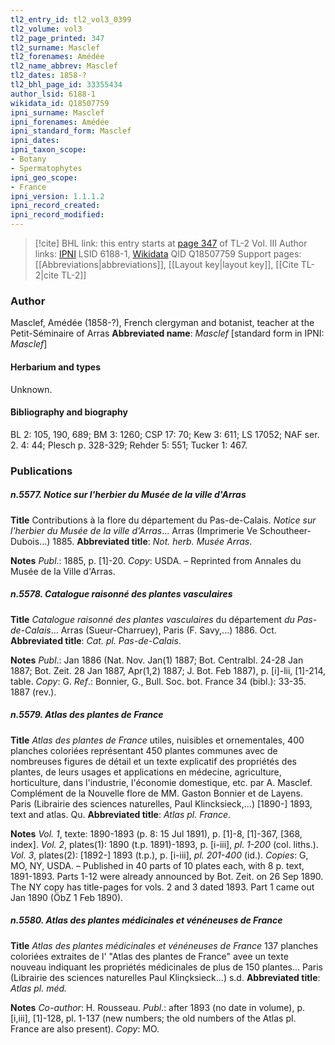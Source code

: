 ```yaml
---
tl2_entry_id: tl2_vol3_0399
tl2_volume: vol3
tl2_page_printed: 347
tl2_surname: Masclef
tl2_forenames: Amédée
tl2_name_abbrev: Masclef
tl2_dates: 1858-?
tl2_bhl_page_id: 33355434
author_lsid: 6188-1
wikidata_id: Q18507759
ipni_surname: Masclef
ipni_forenames: Amédée
ipni_standard_form: Masclef
ipni_dates: 
ipni_taxon_scope: 
- Botany
- Spermatophytes
ipni_geo_scope: 
- France
ipni_version: 1.1.1.2
ipni_record_created: 
ipni_record_modified:
---
```


> [!cite] BHL link: this entry starts at [page 347](https://www.biodiversitylibrary.org/page/33355434) of TL-2 Vol. III
> Author links: [IPNI](https://www.ipni.org/a/6188-1) LSID 6188-1, [Wikidata](https://www.wikidata.org/wiki/Q18507759) QID Q18507759
> Support pages: [[Abbreviations|abbreviations]], [[Layout key|layout key]], [[Cite TL-2|cite TL-2]]

### Author

Masclef, Amédée (1858-?), French clergyman and botanist, teacher at the Petit-Séminaire of Arras 
**Abbreviated name**: *Masclef* \[standard form in IPNI: *Masclef*\]

#### Herbarium and types

Unknown.

#### Bibliography and biography

BL 2: 105, 190, 689; BM 3: 1260; CSP 17: 70; Kew 3: 611; LS 17052; NAF ser. 2. 4: 44; Plesch p. 328-329; Rehder 5: 551; Tucker 1: 467.

### Publications

##### n.5577. Notice sur l'herbier du Musée de la ville d'Arras

**Title**
Contributions à la flore du département du Pas-de-Calais. *Notice sur l'herbier du Musée de la ville d'Arras*... Arras (Imprimerie Ve Schoutheer-Dubois...) 1885.
**Abbreviated title**: *Not. herb. Musée Arras*.

**Notes**
*Publ*.: 1885, p. \[1\]-20. *Copy*: USDA. – Reprinted from Annales du Musée de la Ville d'Arras.

##### n.5578. Catalogue raisonné des plantes vasculaires

**Title**
*Catalogue raisonné des plantes vasculaires* du département *du Pas-de-Calais*... Arras (Sueur-Charruey), Paris (F. Savy,...) 1886. Oct.
**Abbreviated title**: *Cat. pl. Pas-de-Calais*.

**Notes**
*Publ*.: Jan 1886 (Nat. Nov. Jan(1) 1887; Bot. Centralbl. 24-28 Jan 1887; Bot. Zeit. 28 Jan 1887, Apr(1,2) 1887; J. Bot. Feb 1887), p. \[i\]-lii, \[1\]-214, table. *Copy*: G.
*Ref*.: Bonnier, G., Bull. Soc. bot. France 34 (bibl.): 33-35. 1887 (rev.).

##### n.5579. Atlas des plantes de France

**Title**
*Atlas des plantes de France* utiles, nuisibles et ornementales, 400 planches coloriées représentant 450 plantes communes avec de nombreuses figures de détail et un texte explicatif des propriétés des plantes, de leurs usages et applications en médecine, agriculture, horticulture, dans l'industrie, l'économie domestique, etc. par A. Masclef. Complément de la Nouvelle flore de MM. Gaston Bonnier et de Layens. Paris (Librairie des sciences naturelles, Paul Klincksieck,...) \[1890-\] 1893, text and atlas. Qu.
**Abbreviated title**: *Atlas pl. France*.

**Notes**
*Vol. 1*, texte: 1890-1893 (p. 8: 15 Jul 1891), p. \[1\]-8, \[1\]-367, \[368, index\].
*Vol. 2*, plates(1): 1890 (t.p. 1891)-1893, p. \[i-iii\], *pl. 1-200* (col. liths.).
*Vol. 3*, plates(2): \[1892-\] 1893 (t.p.), p. \[i-iii\], *pl. 201-400* (id.).
*Copies*: G, MO, NY, USDA. – Published in 40 parts of 10 plates each, with 8 p. text, 1891-1893. Parts 1-12 were already announced by Bot. Zeit. on 26 Sep 1890. The NY copy has title-pages for vols. 2 and 3 dated 1893. Part 1 came out Jan 1890 (ÖbZ 1 Feb 1890).

##### n.5580. Atlas des plantes médicinales et vénéneuses de France

**Title**
*Atlas des plantes médicinales et vénéneuses de France* 137 planches coloriées extraites de l' "Atlas des plantes de France" avee un texte nouveau indiquant les propriétés médicinales de plus de 150 plantes... Paris (Librairie des sciences naturelles Paul Klinçksieck...) s.d.
**Abbreviated title**: *Atlas pl. méd.*

**Notes**
*Co-author*: H. Rousseau.
*Publ*.: after 1893 (no date in volume), p. \[i,iii\], \[1\]-128, pl. 1-137 (new numbers; the old numbers of the Atlas pl. France are also present). *Copy*: MO.

